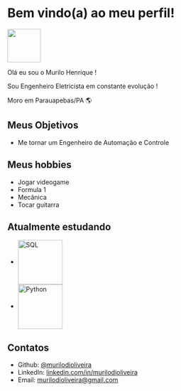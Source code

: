 # Bem vindo(a) ao meu perfil!
 <img src="https://media.licdn.com/dms/image/D4D03AQH2ShJq3l3-9Q/profile-displayphoto-shrink_800_800/0/1708786341367?e=1720051200&v=beta&t=540sZ50FfHyapD9omT5hcu6A1K74Lk3QCGtp0JgfpH4" width=75px>

Olá eu sou o Murilo Henrique !

Sou Engenheiro Eletricista em constante evolução !

Moro em Parauapebas/PA 🌎

## Meus Objetivos
- Me tornar um Engenheiro de Automação e Controle

## Meus hobbies

 - Jogar videogame
 - Formula 1
 - Mecânica
 - Tocar guitarra
 
 ## Atualmente estudando
  - <img src="https://img-c.udemycdn.com/course/750x422/3911414_02be_3.jpg" alt="SQL" width=100px align=center>
  - <img src="https://i.pinimg.com/originals/82/a2/18/82a2188c985ce75402ae44fc43fe7e5e.png" alt="Python" width=100px align=center>
 
 ## Contatos
 
 - Github: [@murilodioliveira](https://github.com/murilodioliveira)
 - LinkedIn: [linkedin.com/in/murilodioliveira](linkedin.com/in/murilodioliveira)
 - Email: murilodioliveira@gmail.com

